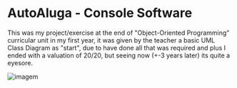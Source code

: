 # AutoAluga - Console Software

This was my project/exercise at the end of "Object-Oriented Programming" curricular unit in my first year, it was given by the teacher a basic UML Class Diagram as "start", due to have done all that was required and plus I ended with a valuation of 20/20, but seeing now (+-3 years later) its quite a eyesore.







![imagem](https://user-images.githubusercontent.com/61794788/116347519-4364e580-a7e4-11eb-8bc8-0d6bd1106f11.png)
